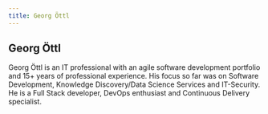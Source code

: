 ```yaml
---
title: Georg Öttl
---
```


## Georg Öttl

Georg Öttl is an IT professional with an agile software development portfolio and 15+ years of professional experience. His focus so far was on Software Development, Knowledge Discovery/Data Science Services and IT-Security. He is  a Full Stack developer, DevOps enthusiast and Continuous Delivery specialist.

